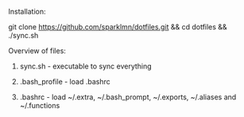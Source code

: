 Installation:

git clone https://github.com/sparklmn/dotfiles.git && cd dotfiles && ./sync.sh

Overview of files:

1) sync.sh - executable to sync everything

2) .bash_profile - load .bashrc

3) .bashrc - load ~/.extra, ~/.bash_prompt, ~/.exports, ~/.aliases and ~/.functions
